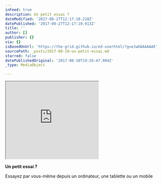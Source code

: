```yaml
---
inFeed: true
description: Un petit essai ?
dateModified: '2017-08-27T12:17:10.218Z'
datePublished: '2017-08-27T12:17:10.913Z'
title: ''
author: []
publisher: {}
via: {}
isBasedOnUrl: 'https://the-grid.github.io/ed-userhtml/?g=eJwDAAAAAAE'
sourcePath: _posts/2017-08-10-un-petit-essai.md
starred: false
datePublishedOriginal: '2017-08-10T19:26:47.904Z'
_type: MediaObject

---
```

<iframe src="https://the-grid.github.io/ed-userhtml/?g=eJyVUbFu2zAQ3fUVBJfYgCLZalw5qm0gATJ06NIhQ5aAIk_SNRQp8E42XCP_XjpK4qFduhHvPb737m5j0b2IAHYriY8WqANgKboAzVZ2zANVea6IgOlaG5f9xrYFn2nf5_vimljVFvIPkEiKfJdsSAccWFDQ_-3xi-Ruk08Gn067vQpiEjyrYRBb4eAgnt6AuwGzxyK7GwaLWjF6NzuxfwFXybBcgSnL5rY0X_V6uSrKm6asb2G9LlS9XtUyFQeoA-tn4gCqR9dWgsMIr_Nvf3cQIrlUyGKMjH_MMZo0o9NvwXNxSs5VA2gfDIR_Ff35zs1OYKEHx5UwXo_nV9YCP0zg_fG7OQdMWjlPFXOgSpy4i3wlrn6gw15ZJL5KD2i4q74Ui7QDbDuuiptF6nxjFXXTQKmy1h_GwXplqkZZgpSwH61ieBcw9mCxx1hnuXiNC0g-wjMVh9tH5SyCZ-KymmRjcC_QbC9N4_EitvsDU-HQHQ" height="250" style=""></iframe>

**Un petit essai ?**

Essayez par vous-même depuis un ordinateur, une tablette ou un mobile